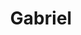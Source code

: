 --- 
title: "Gabriel"
description:
price: "SOLD"
category: 
images: 
    - /assets/img/available/gabrielpriest.jpg
order: 590
---